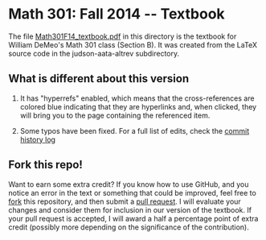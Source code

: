# Math 301: Fall 2014 -- Textbook

The file
[Math301F14_textbook.pdf](https://github.com/williamdemeo/Math301-Fall2014/blob/master/textbook/Math301F14_textbook.pdf?raw=true)
in this directory is the textbook for William DeMeo's Math 301 class
(Section B). 
It was created from the LaTeX source code in the judson-aata-altrev subdirectory. 

## What is different about this version

1. It has "hyperrefs" enabled, which means that the cross-references are colored
blue indicating that they are hyperlinks and, when clicked, they will bring you
to the page containing the referenced item. 

2. Some typos have been fixed.  For a full list of edits, check the
   [commit history log](https://github.com/williamdemeo/Math301-Fall2014/commits/master/textbook/judson-aata-altrev)

## Fork this repo!

Want to earn some extra credit?  If you know how to use GitHub, and you notice
an error in the text or something that could be improved, feel free to
[fork](https://help.github.com/articles/fork-a-repo) this repository,
and then submit a
[pull request](https://help.github.com/articles/creating-a-pull-request).
I will evaluate your changes and consider them for inclusion in our version of
the textbook. If your pull request is accepted, I will award a half a percentage
point of extra credit (possibly more depending on the significance of the
contribution).
